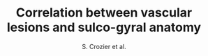 ---
author: S. Crozier et al.
title: Correlation between vascular lesions and sulco-gyral anatomy
journal: NeuroImage
year: 1998
type: article
---